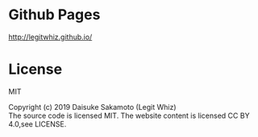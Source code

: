 # Github Pages
http://legitwhiz.github.io/

# License
MIT

Copyright (c) 2019 Daisuke Sakamoto (Legit Whiz)  
The source code is licensed MIT. The website content is licensed CC BY 4.0,see LICENSE.

# 
